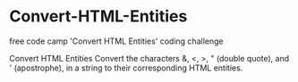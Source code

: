 # Convert-HTML-Entities
free code camp 'Convert HTML Entities' coding challenge

Convert HTML Entities
Convert the characters &, <, >, " (double quote), and ' (apostrophe), in a string to their corresponding HTML entities.
